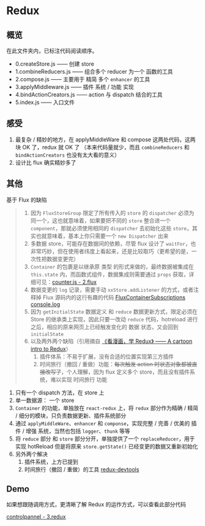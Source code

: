 # Redux

## 概览
在此文件夹内，已标注代码阅读顺序。

* 0.createStore.js —— 创建 store
* 1.combineReducers.js —— 组合多个 reducer 为一个 函数的工具
* 2.compose.js —— 主要用于 精简 多个 `enhancer` 的工具
* 3.applyMiddleware.js —— 插件 系统 / 功能 实现
* 4.bindActionCreators.js —— action 与 dispatch 结合的工具
* 5.index.js —— 入口文件

## 感受
1. 最复杂 / 精妙的地方，在 applyMiddleWare 和 compose 这两处代码，这两块 OK 了，redux 就 OK 了 （本来代码量就少，而且 `combineReducers` 和 `bindActionCreators` 也没有太大看的意义）
2. 设计比 flux 确实精妙多了

## 其他
基于 Flux 的缺陷

> 1. 因为 `FluxStoreGroup` 限定了所有传入的 `store` 的 `dispatcher` 必须为同一个，这也就意味着，如果要把不同的 `store` 整合进一个 `component`，那就必须使用相同的 `dispatcher` 去初始化这些 `store`，其实也就意味着，基本上你只需要一个 `new Dispatcher` 出来
> 2. 多数据 store，可能存在数据间的依赖，尽管 flux 设计了 `waitFor`，也非常巧妙，但在使用者纬度上看起来，还是比较取巧（更希望的是，一次性把数据变更完）
> 3. `Container` 的包裹是以继承原 类型 的形式来做的，最终数据被集成在 `this.state` 内，而函数式组件，数据集成则需要通过 `props` 获取，详细可见：[counter.js - 2.flux](https://github.com/Xaber20110202/flux-redux-demo/blob/master/src/2.flux/counter.js)
> 4. 数据变更的 `log` 记录，需要手动 `xxStore.addListener` 的方式，或者注释掉 Flux 源码内的这行有趣的代码 [FluxContainerSubscriptions console.log](https://github.com/Xaber20110202/FedSource/blob/master/2019.09.19%20flux/7.FluxContainerSubscriptions.js#L79)
> 5. 因为 `getInitialState` 数据定义 和 `reduce` 数据更新方式，限定必须在 Store 的继承类上实现，因此只要一改动 `reduce` 代码，hotreload 进行之后，相应的原来网页上已经触发变化的 数据 状态，又会回到 `initialState`
> 6. 以及两外两个缺陷（引用摘自 [《看漫画，学 Redux》 —— A cartoon intro to Redux](https://github.com/jasonslyvia/a-cartoon-intro-to-redux-cn)）
>     1. 插件体系：不易于扩展，没有合适的位置实现第三方插件
>     2. 时间旅行（撤回 / 重做）功能：~~每次触发 action 时状态对象都被直接改写了~~，个人理解，因为 flux 定义多个 store，而且没有插件系统，难以实现 时间旅行 功能

1. 只有一个 dispatch 方法，在 store 上
2. 单一数据源： 一个 store
3. `Container` 的功能，单独放在 `react-redux` 上，将 `redux` 部分作为精确 / 精简 / 细分的模块，只负责数据更新、插件系统部分
4. 通过 `applyMiddleWare`、`enhancer` 和 `componse`，实现完整 / 完善 / 优美的 插件 / 增强 系统，当然也包括 `logger`、`thunk` 等等
5. 将 `reduce` 部分 和 `store` 部分分开，单独提供了一个 `replaceReducer`，用于实现 hotReload 但是将原来 `store.getState()` 已经变更的数据又重新初始化
6. 另外两个解决
    1. 插件系统，上方已提到
    2. 时间旅行（撤回 / 重做）的工具 [redux-devtools](https://github.com/reduxjs/redux-devtools)


## Demo
如果想跟随调用方式，更清晰了解 Redux 的运作方式，可以查看此部分代码

[controlpannel - 3.redux](https://github.com/Xaber20110202/flux-redux-demo/tree/master/src/3.redux)